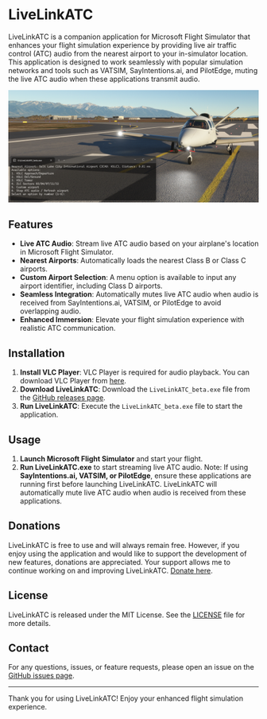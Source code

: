 # LiveLinkATC

LiveLinkATC is a companion application for Microsoft Flight Simulator that enhances your flight simulation experience by providing live air traffic control (ATC) audio from the nearest airport to your in-simulator location. This application is designed to work seamlessly with popular simulation networks and tools such as VATSIM, SayIntentions.ai, and PilotEdge, muting the live ATC audio when these applications transmit audio.

![LiveLinkATC Screenshot](screenshot.png)

## Features

- **Live ATC Audio**: Stream live ATC audio based on your airplane's location in Microsoft Flight Simulator.
- **Nearest Airports**: Automatically loads the nearest Class B or Class C airports.
- **Custom Airport Selection**: A menu option is available to input any airport identifier, including Class D airports.
- **Seamless Integration**: Automatically mutes live ATC audio when audio is received from SayIntentions.ai, VATSIM, or PilotEdge to avoid overlapping audio.
- **Enhanced Immersion**: Elevate your flight simulation experience with realistic ATC communication.

## Installation

1. **Install VLC Player**: VLC Player is required for audio playback. You can download VLC Player from [here](https://www.videolan.org/vlc/).
2. **Download LiveLinkATC**: Download the `LiveLinkATC_beta.exe` file from the [GitHub releases page](https://github.com/LiveLinkATC/LiveLinkATC/releases).
3. **Run LiveLinkATC**: Execute the `LiveLinkATC_beta.exe` file to start the application.

## Usage

1. **Launch Microsoft Flight Simulator** and start your flight.
2. **Run LiveLinkATC.exe** to start streaming live ATC audio.
Note: If using **SayIntentions.ai, VATSIM, or PilotEdge**, ensure these applications are running first before launching LiveLinkATC. LiveLinkATC will automatically mute live ATC audio when audio is received from these applications.

## Donations

LiveLinkATC is free to use and will always remain free. However, if you enjoy using the application and would like to support the development of new features, donations are appreciated. Your support allows me to continue working on and improving LiveLinkATC. [Donate here](https://www.paypal.com/donate?hosted_button_id=XXXXXXX).


## License

LiveLinkATC is released under the MIT License. See the [LICENSE](LICENSE) file for more details.

## Contact

For any questions, issues, or feature requests, please open an issue on the [GitHub issues page](https://github.com/LiveLinkATC/LiveLinkATC/issues).

---

Thank you for using LiveLinkATC! Enjoy your enhanced flight simulation experience.
